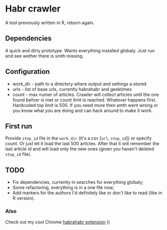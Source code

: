 # Habr crawler

A tool previously written in R, reborn again.

## Dependencies
A quick and dirty prototype. Wants everything installed globaly. Just run and see wether there is smth missing.

## Configuration
* work_dir - path to a directory where output and settings a stored
* urls - list of base urls, currently habrahabr and geektimes
* count - max numer of articles. Crawler will collect articles until the one found befoer is met or count limit is reached. Whatever happens first. Hardcoded top limit is 500. If you need more then smth went wrong or you know what you are doing and can hack around to make it work.

## First run
Provide `stop_id` file in the `work_dir` (it's a csv [`url`, `stop_id`]) or specify count. Or just let it load the last 500 articles. After that it will remember the last article id and will load only the new ones (given you haven't deleted `stop_id` file).

## TODO
* Fix dependencies, currently in searches for everything globaly;
* Some refactoring, everything is in a one file now;
* Add markers for the authors I'd definitely like or don't like to read (like in R version).

### Also
Check out my cool Chrome [habrahabr extension](https://github.com/ravendyg/habr-collapse) ))
